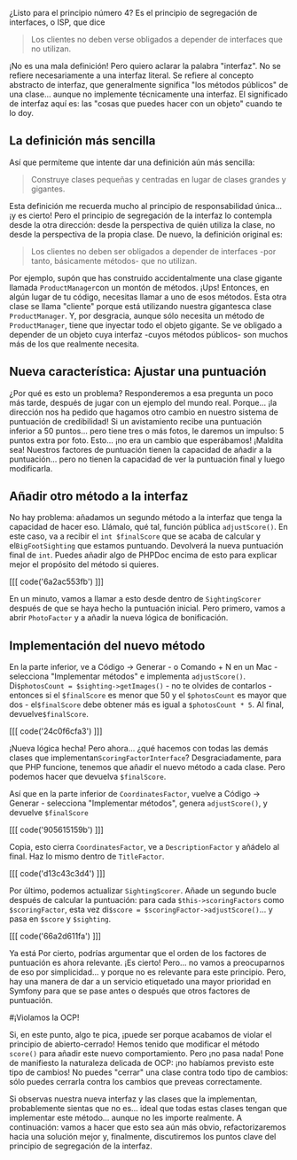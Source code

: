 ¿Listo para el principio número 4? Es el principio de segregación de interfaces, o ISP, que dice

> Los clientes no deben verse obligados a depender de interfaces que no utilizan.

¡No es una mala definición! Pero quiero aclarar la palabra "interfaz". No se refiere necesariamente a una interfaz literal. Se refiere al concepto abstracto de interfaz, que generalmente significa "los métodos públicos" de una clase... aunque no implemente técnicamente una interfaz. El significado de interfaz aquí es: las "cosas que puedes hacer con un objeto" cuando te lo doy.

## La definición más sencilla

Así que permíteme que intente dar una definición aún más sencilla:

> Construye clases pequeñas y centradas en lugar de clases grandes y gigantes.

Esta definición me recuerda mucho al principio de responsabilidad única... ¡y es cierto! Pero el principio de segregación de la interfaz lo contempla desde la otra dirección: desde la perspectiva de quién utiliza la clase, no desde la perspectiva de la propia clase. De nuevo, la definición original es:

> Los clientes no deben ser obligados a depender de interfaces -por tanto, básicamente métodos-
> que no utilizan.

Por ejemplo, supón que has construido accidentalmente una clase gigante llamada `ProductManager`con un montón de métodos. ¡Ups! Entonces, en algún lugar de tu código, necesitas llamar a uno de esos métodos. Esta otra clase se llama "cliente" porque está utilizando nuestra gigantesca clase `ProductManager`. Y, por desgracia, aunque sólo necesita un método de `ProductManager`, tiene que inyectar todo el objeto gigante. Se ve obligado a depender de un objeto cuya interfaz -cuyos métodos públicos- son muchos más de los que realmente necesita.

## Nueva característica: Ajustar una puntuación

¿Por qué es esto un problema? Responderemos a esa pregunta un poco más tarde, después de jugar con un ejemplo del mundo real. Porque... ¡la dirección nos ha pedido que hagamos otro cambio en nuestro sistema de puntuación de credibilidad! Si un avistamiento recibe una puntuación inferior a 50 puntos... pero tiene tres o más fotos, le daremos un impulso: 5 puntos extra por foto. Esto... ¡no era un cambio que esperábamos! ¡Maldita sea! Nuestros factores de puntuación tienen la capacidad de añadir a la puntuación... pero no tienen la capacidad de ver la puntuación final y luego modificarla.

## Añadir otro método a la interfaz

No hay problema: añadamos un segundo método a la interfaz que tenga la capacidad de hacer eso. Llámalo, qué tal, función pública `adjustScore()`. En este caso, va a recibir el `int $finalScore` que se acaba de calcular y el`BigFootSighting` que estamos puntuando. Devolverá la nueva puntuación final de `int`. Puedes añadir algo de PHPDoc encima de esto para explicar mejor el propósito del método si quieres.

[[[ code('6a2ac553fb') ]]]

En un minuto, vamos a llamar a esto desde dentro de `SightingScorer` después de que se haya hecho la puntuación inicial. Pero primero, vamos a abrir `PhotoFactor` y a añadir la nueva lógica de bonificación.

## Implementación del nuevo método

En la parte inferior, ve a Código -> Generar - o Comando + N en un Mac - selecciona "Implementar métodos" e implementa `adjustScore()`. Di`$photosCount = $sighting->getImages()` - no te olvides de contarlos - entonces si el `$finalScore` es menor que 50 y el `$photosCount` es mayor que dos - el`$finalScore` debe obtener más es igual a `$photosCount * 5`. Al final, devuelve`$finalScore`.

[[[ code('24c0f6cfa3') ]]]

¡Nueva lógica hecha! Pero ahora... ¿qué hacemos con todas las demás clases que implementan`ScoringFactorInterface`? Desgraciadamente, para que PHP funcione, tenemos que añadir el nuevo método a cada clase. Pero podemos hacer que devuelva `$finalScore`.

Así que en la parte inferior de `CoordinatesFactor`, vuelve a Código -> Generar - selecciona "Implementar métodos", genera `adjustScore()`, y devuelve `$finalScore`

[[[ code('905615159b') ]]]

Copia, esto cierra `CoordinatesFactor`, ve a `DescriptionFactor` y añádelo al final. Haz lo mismo dentro de `TitleFactor`.

[[[ code('d13c43c3d4') ]]]

Por último, podemos actualizar `SightingScorer`. Añade un segundo bucle después de calcular la puntuación: para cada `$this->scoringFactors` como `$scoringFactor`, esta vez di`$score = $scoringFactor->adjustScore()`... y pasa en `$score` y `$sighting`.

[[[ code('66a2d611fa') ]]]

Ya está Por cierto, podrías argumentar que el orden de los factores de puntuación es ahora relevante. ¡Es cierto! Pero... no vamos a preocuparnos de eso por simplicidad... y porque no es relevante para este principio. Pero, hay una manera de dar a un servicio etiquetado una mayor prioridad en Symfony para que se pase antes o después que otros factores de puntuación.

#¡Violamos la OCP!

Si, en este punto, algo te pica, ¡puede ser porque acabamos de violar el principio de abierto-cerrado! Hemos tenido que modificar el método `score()` para añadir este nuevo comportamiento. Pero ¡no pasa nada! Pone de manifiesto la naturaleza delicada de OCP: ¡no habíamos previsto este tipo de cambios! No puedes "cerrar" una clase contra todo tipo de cambios: sólo puedes cerrarla contra los cambios que preveas correctamente.

Si observas nuestra nueva interfaz y las clases que la implementan, probablemente sientas que no es... ideal que todas estas clases tengan que implementar este método... aunque no les importe realmente. A continuación: vamos a hacer que esto sea aún más obvio, refactorizaremos hacia una solución mejor y, finalmente, discutiremos los puntos clave del principio de segregación de la interfaz.
